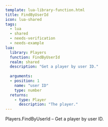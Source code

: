 ```yaml
---
template: lua-library-function.html
title: FindByUserId
icon: lua-shared
tags:
  - lua
  - shared
  - needs-verification
  - needs-example
lua:
  library: Players
  function: FindByUserId
  realm: shared
  description: "Get a player by user ID."
  
  arguments:
  - position: 1
    name: "user ID"
    type: number
  returns:
    - type: Player
      description: "The player."
---
```


<div class="lua__search__keywords">
Players.FindByUserId &#x2013; Get a player by user ID.
</div>
